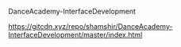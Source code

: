 DanceAcademy-InterfaceDevelopment

https://gitcdn.xyz/repo/shamshir/DanceAcademy-InterfaceDevelopment/master/index.html